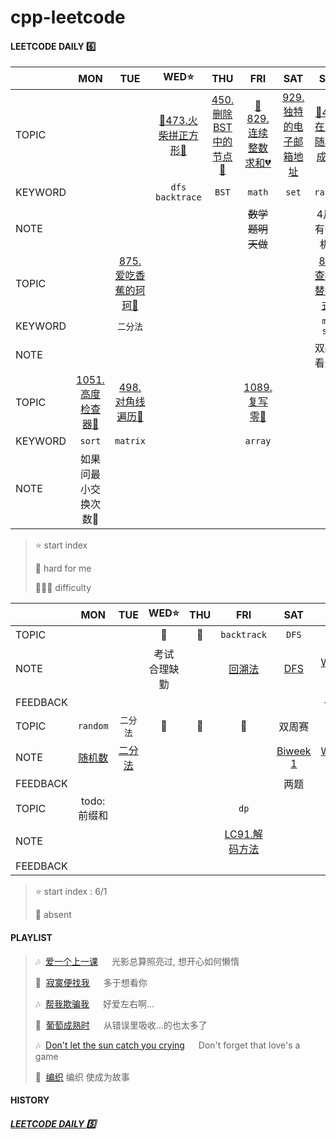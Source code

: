 # cpp-leetcode

#### LEETCODE DAILY 6️⃣

|       |MON|TUE|WED⭐|THU|FRI|SAT|SUN|
|  ---  |:-:|:-:|:-:|:-:|:-:|:-:|:-:|
|TOPIC  |   |   |[📌473.火柴拼正方形🧡](/workspace/473.%E7%81%AB%E6%9F%B4%E6%8B%BC%E6%AD%A3%E6%96%B9%E5%BD%A2.cpp)|[450. 删除BST中的节点🧡](/workspace/450.%E5%88%A0%E9%99%A4%E4%BA%8C%E5%8F%89%E6%90%9C%E7%B4%A2%E6%A0%91%E4%B8%AD%E7%9A%84%E8%8A%82%E7%82%B9.cpp)|[📌829.连续整数求和💔](https://leetcode.cn/problems/consecutive-numbers-sum/solution/by-ac_oier-220q/)|[929.独特的电子邮箱地址](/workspace/929.%E7%8B%AC%E7%89%B9%E7%9A%84%E7%94%B5%E5%AD%90%E9%82%AE%E4%BB%B6%E5%9C%B0%E5%9D%80.cpp)|[📌478.在圆内随机生成点🧡](/workspace/478.%E5%9C%A8%E5%9C%86%E5%86%85%E9%9A%8F%E6%9C%BA%E7%94%9F%E6%88%90%E7%82%B9.cpp)|
|KEYWORD|   |   |`dfs` `backtrace`|`BST`|`math`|`set`|`random`|
|NOTE   |   |   |   |   |~~数学题明天做~~|   |4月也有个随机数|
|TOPIC  |   |[875.爱吃香蕉的珂珂🧡](/workspace/875.%E7%88%B1%E5%90%83%E9%A6%99%E8%95%89%E7%9A%84%E7%8F%82%E7%8F%82.cpp)|    |   |   |   |[890.查找和替换模式🧡](/workspace/890.%E6%9F%A5%E6%89%BE%E5%92%8C%E6%9B%BF%E6%8D%A2%E6%A8%A1%E5%BC%8F.cpp)|
|KEYWORD|   |`二分法`|  |   |   |   |`map` `set`|
|NOTE   |   |   |   |   |   |   |双射去看题解|
|TOPIC  |[1051.高度检查器💚](/workspace/1051.%E9%AB%98%E5%BA%A6%E6%A3%80%E6%9F%A5%E5%99%A8.cpp)|[498.对角线遍历🧡](/workspace/498.%E5%AF%B9%E8%A7%92%E7%BA%BF%E9%81%8D%E5%8E%86.cpp)|   |   |[1089.复写零💚](/workspace/1089.%E5%A4%8D%E5%86%99%E9%9B%B6.cpp)|   |   |
|KEYWORD|`sort`|`matrix`|   |   |`array`|   |   |
|NOTE   |如果问最小交换次数🤔|   |   |   |   |   |   |


> ⭐ start index   
> 
> 📌 hard for me        
> 
> 💚🧡💔 difficulty   



|        |MON|TUE|WED⭐|THU|FRI|SAT|SUN|
|  ---   |:-:|:-:|:-:|:-:|:-:|:-:|:-:|
|TOPIC   |   |   |📅|📅|`backtrack`|`DFS`|周赛|
|NOTE    |   |   |考试 合理缺勤|   |[回溯法](/markdown/%E4%B8%93%E9%A2%98%20-%20%E5%9B%9E%E6%BA%AF%E6%B3%95.md)|[DFS](/markdown/%E4%B8%93%E9%A2%98%20-%20DFS.md)|[Weekly 1](/record/June-Weekly-1.md)|
|FEEDBACK|   |   |   |   |   |   |一题...|
|TOPIC   |`random`|`二分法`|📅|📅|📅|双周赛|周赛|
|NOTE    |[随机数](/markdown/%E4%B8%93%E9%A2%98%20-%20random.md)|[二分法](/markdown/%E4%B8%93%E9%A2%98%20-%20%E4%BA%8C%E5%88%86%E6%B3%95.md)|   |   |   |[Biweek 1](./record/June-Biweek-1.md)|[Weekly 2](./record/June-Weekly-2.md)|
|FEEDBACK|   |   |   |   |   |两题|两题|
|TOPIC   |todo:前缀和|   |   |   |`dp`|    |    |
|NOTE    |   |   |   |   |[LC91.解码方法](./workspace/91.%E8%A7%A3%E7%A0%81%E6%96%B9%E6%B3%95.cpp)|    |    |
|FEEDBACK|   |   |   |   |   |    |    |


> ⭐ start index : 6/1
> 
> 📅 absent


#### PLAYLIST
> 🎶&nbsp; [爱一个上一课](https://c.y.qq.com/base/fcgi-bin/u?__=R05uFR) &emsp; 光影总算照亮过, 想开心如何懒惰
> 
> 🎵&nbsp; [寂寞便找我](https://c.y.qq.com/base/fcgi-bin/u?__=HhZpEEH) &emsp; 多于想看你
> 
> 🎶&nbsp; [帮我欺骗我](https://c.y.qq.com/base/fcgi-bin/u?__=lK9FWEJIOgvT) &emsp; 好爱左右啊...
> 
> 🎵&nbsp; [葡萄成熟时](https://c.y.qq.com/base/fcgi-bin/u?__=LTEf4t) &emsp; 从错误里吸收...的也太多了
>
> 🎶&nbsp; [Don't let the sun catch you crying](https://c.y.qq.com/base/fcgi-bin/u?__=EUyqKPp7OVWn) &emsp; Don't forget that love's a game
>
> 🎵&nbsp; [编织](https://c.y.qq.com/base/fcgi-bin/u?__=4RHpdwG) 编织 使成为故事
>
>

#### HISTORY

##### [LEETCODE DAILY 5️⃣](/record/2022-05.md)
